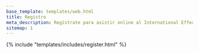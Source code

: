 ```yaml
---
base_template: templates/web.html
title: Registro
meta_description: Regístrate para asistir online al International Effective Giving Day el 30 de noviembre de 2020
sitemap: 1
---
```


{% include "templates/includes/register.html" %}
